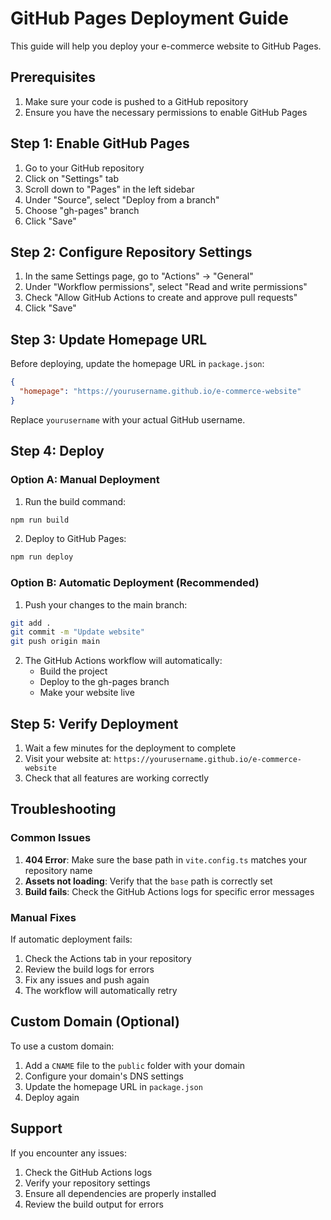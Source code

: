 # GitHub Pages Deployment Guide

This guide will help you deploy your e-commerce website to GitHub Pages.

## Prerequisites

1. Make sure your code is pushed to a GitHub repository
2. Ensure you have the necessary permissions to enable GitHub Pages

## Step 1: Enable GitHub Pages

1. Go to your GitHub repository
2. Click on "Settings" tab
3. Scroll down to "Pages" in the left sidebar
4. Under "Source", select "Deploy from a branch"
5. Choose "gh-pages" branch
6. Click "Save"

## Step 2: Configure Repository Settings

1. In the same Settings page, go to "Actions" → "General"
2. Under "Workflow permissions", select "Read and write permissions"
3. Check "Allow GitHub Actions to create and approve pull requests"
4. Click "Save"

## Step 3: Update Homepage URL

Before deploying, update the homepage URL in `package.json`:

```json
{
  "homepage": "https://yourusername.github.io/e-commerce-website"
}
```

Replace `yourusername` with your actual GitHub username.

## Step 4: Deploy

### Option A: Manual Deployment

1. Run the build command:
```bash
npm run build
```

2. Deploy to GitHub Pages:
```bash
npm run deploy
```

### Option B: Automatic Deployment (Recommended)

1. Push your changes to the main branch:
```bash
git add .
git commit -m "Update website"
git push origin main
```

2. The GitHub Actions workflow will automatically:
   - Build the project
   - Deploy to the gh-pages branch
   - Make your website live

## Step 5: Verify Deployment

1. Wait a few minutes for the deployment to complete
2. Visit your website at: `https://yourusername.github.io/e-commerce-website`
3. Check that all features are working correctly

## Troubleshooting

### Common Issues

1. **404 Error**: Make sure the base path in `vite.config.ts` matches your repository name
2. **Assets not loading**: Verify that the `base` path is correctly set
3. **Build fails**: Check the GitHub Actions logs for specific error messages

### Manual Fixes

If automatic deployment fails:

1. Check the Actions tab in your repository
2. Review the build logs for errors
3. Fix any issues and push again
4. The workflow will automatically retry

## Custom Domain (Optional)

To use a custom domain:

1. Add a `CNAME` file to the `public` folder with your domain
2. Configure your domain's DNS settings
3. Update the homepage URL in `package.json`
4. Deploy again

## Support

If you encounter any issues:

1. Check the GitHub Actions logs
2. Verify your repository settings
3. Ensure all dependencies are properly installed
4. Review the build output for errors 